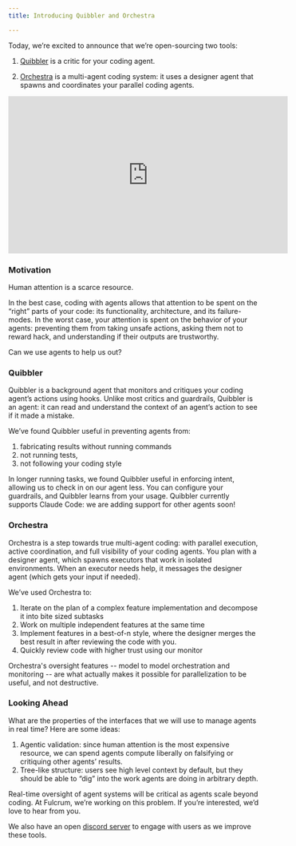 ```yaml
---
title: Introducing Quibbler and Orchestra

---
```


Today, we’re excited to announce that we’re open-sourcing two tools:

1. [Quibbler](https://github.com/fulcrumresearch/quibbler) is a critic for your coding agent.

2. [Orchestra](https://github.com/fulcrumresearch/orchestra) is a multi-agent coding system: it uses a designer agent that spawns and coordinates your parallel coding agents. 

<iframe width="560" height="315" src="https://www.youtube.com/embed/jEMFEJIvGs0?si=T-U6U9BTca98KN_j" title="YouTube video player" frameborder="0" allow="accelerometer; autoplay; clipboard-write; encrypted-media; gyroscope; picture-in-picture; web-share" referrerpolicy="strict-origin-when-cross-origin" allowfullscreen></iframe>

### Motivation

Human attention is a scarce resource. 

In the best case, coding with agents allows that attention to be spent on the “right” parts of your code: its functionality, architecture, and its failure-modes. In the worst case, your attention is spent on the behavior of your agents: preventing them from taking unsafe actions, asking them not to reward hack, and understanding if their outputs are trustworthy. 

Can we use agents to help us out?

### Quibbler 

Quibbler is a background agent that monitors and critiques your coding agent’s actions using hooks. Unlike most critics and guardrails, Quibbler is an agent: it can read and understand the context of an agent’s action to see if it made a mistake. 

We’ve found Quibbler useful in preventing agents from:

1. fabricating results without running commands  
2. not running tests,   
3. not following your coding style

In longer running tasks, we found Quibbler useful in enforcing intent, allowing us to check in on our agent less. You can configure your guardrails, and Quibbler learns from your usage. Quibbler currently supports Claude Code: we are adding support for other agents soon\!

### Orchestra

Orchestra is a step towards true multi-agent coding: with parallel execution, active coordination, and full visibility of your coding agents. You plan with a designer agent, which spawns executors that work in isolated environments. When an executor needs help, it messages the designer agent (which gets your input if needed).

We’ve used Orchestra to: 

1. Iterate on the plan of a complex feature implementation and decompose it into bite sized subtasks  
2. Work on multiple independent features at the same time  
3. Implement features in a best-of-n style, where the designer merges the best result in after reviewing the code with you.   
4. Quickly review code with higher trust using our monitor

Orchestra's oversight features -- model to model orchestration and monitoring -- are what actually makes it possible for parallelization to be useful, and not destructive.


### Looking Ahead

What are the properties of the interfaces that we will use to manage agents in real time? Here are some ideas:

1. Agentic validation: since human attention is the most expensive resource, we can spend agents compute liberally on falsifying or critiquing other agents’ results.     
2. Tree-like structure: users see high level context by default, but they should be able to “dig” into the work agents are doing in arbitrary depth. 

Real-time oversight of agent systems will be critical as agents scale beyond coding. At Fulcrum, we’re working on this problem. If you’re interested, we’d love to hear from you.

We also have an open [discord server](https://discord.gg/QmMybVuwWp) to engage with users as we improve these tools.
